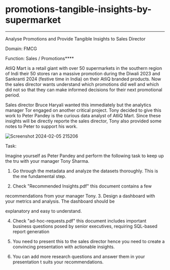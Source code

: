 # promotions-tangible-insights-by-supermarket
****
Analyse Promotions and Provide Tangible Insights to Sales Director

Domain: FMCG

Function: Sales / Promotions****

AtliQ Mart is a retail giant with over 50 supermarkets in the southern region of Indi their 50 stores ran a massive promotion during the Diwali 2023 and Sankranti 2024 (festive time in India) on their AtliQ branded products. Now the sales director wants understand which promotions did well and which did not so that they can make informed decisions for their next promotional period.

Sales director Bruce Haryali wanted this immediately but the analytics manager Tor engaged on another critical project. Tony decided to give this work to Peter Pandey is the curious data analyst of AtliQ Mart. Since these insights will be directly reporte the sales director, Tony also provided some notes to Peter to support his work.

![Screenshot 2024-02-05 215206](https://github.com/Kavisha666/promotions-tangible-insights-by-supermarket/assets/158316623/2e6081fd-8b26-4b50-909f-ef9abf806d32)


Task:

Imagine yourself as Peter Pandey and perform the following task to keep up the tru with your manager Tony Sharma.

1. Go through the metadata and analyze the datasets thoroughly. This is the me fundamental step.

2. Check "Recommended Insights.pdf" this document contains a few

recommendations from your manager Tony. 3. Design a dashboard with your metrics and analysis. The dashboard should be

explanatory and easy to understand.

4. Check "ad-hoc-requests.pdf" this document includes important business questions posed by senior executives, requiring SQL-based report generation

5. You need to present this to the sales director hence you need to create a convincing presentation with actionable insights.

6. You can add more research questions and answer them in your presentation t suits your recommendations.
